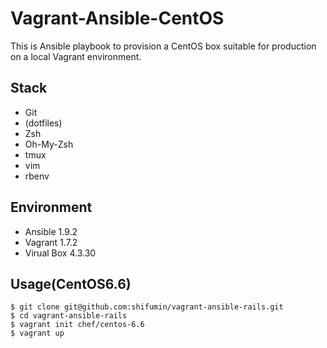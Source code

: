 Vagrant-Ansible-CentOS
===============
This is Ansible playbook to provision a CentOS box suitable for production on a local Vagrant environment.

## Stack
* Git
* (dotfiles)
* Zsh
* Oh-My-Zsh
* tmux
* vim
* rbenv

## Environment
* Ansible 1.9.2
* Vagrant 1.7.2
* Virual Box 4.3.30

## Usage(CentOS6.6)

```
$ git clone git@github.com:shifumin/vagrant-ansible-rails.git
$ cd vagrant-ansible-rails
$ vagrant init chef/centos-6.6
$ vagrant up
```
